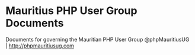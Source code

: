 Mauritius PHP User Group Documents
==================================

Documents for governing the Mauritian PHP User Group @phpMauritiusUG | http://phpmauritiusug.com